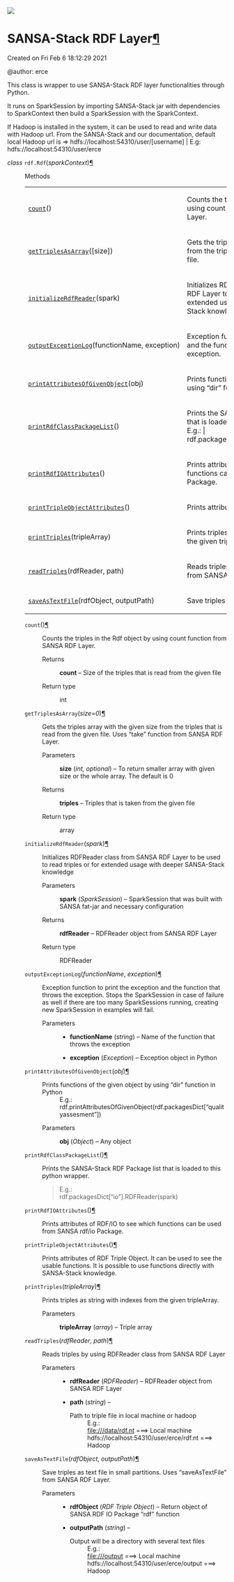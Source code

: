 <img src="../schemas/diagramm.png">


<div class="section" id="module-rdf">
<span id="sansa-stack-rdf-layer"></span><h1>SANSA-Stack RDF Layer<a class="headerlink" href="#module-rdf" title="Permalink to this headline">¶</a></h1>
<p>Created on Fri Feb 6 18:12:29 2021</p>
<p>@author: erce</p>
<p>This class is wrapper to use SANSA-Stack RDF layer functionalities
through Python.</p>
<p>It runs on SparkSession by importing SANSA-Stack jar with dependencies to
SparkContext then build a SparkSession with the SparkContext.</p>
<p>If Hadoop is installed in the system, it can be used to read and write data
with Hadoop url. From the SANSA-Stack and our documentation, default
local Hadoop url is =&gt; hdfs://localhost:54310/user/[username]
| E.g: hdfs://localhost:54310/user/erce</p>
<dl class="py class">
<dt id="rdf.Rdf">
<em class="property"><span class="pre">class</span> </em><code class="sig-prename descclassname"><span class="pre">rdf.</span></code><code class="sig-name descname"><span class="pre">Rdf</span></code><span class="sig-paren">(</span><em class="sig-param"><span class="n"><span class="pre">sparkContext</span></span></em><span class="sig-paren">)</span><a class="headerlink" href="#rdf.Rdf" title="Permalink to this definition">¶</a></dt>
<dd><p class="rubric">Methods</p>
<table class="longtable docutils align-default">
<colgroup>
<col style="width: 10%">
<col style="width: 90%">
</colgroup>
<tbody>
<tr class="row-odd"><td><p><a class="reference internal" href="#rdf.Rdf.count" title="rdf.Rdf.count"><code class="xref py py-obj docutils literal notranslate"><span class="pre">count</span></code></a>()</p></td>
<td><p>Counts the triples in the Rdf object by using count function from SANSA RDF Layer.</p></td>
</tr>
<tr class="row-even"><td><p><a class="reference internal" href="#rdf.Rdf.getTriplesAsArray" title="rdf.Rdf.getTriplesAsArray"><code class="xref py py-obj docutils literal notranslate"><span class="pre">getTriplesAsArray</span></code></a>([size])</p></td>
<td><p>Gets the triples array with the given size from the triples that is read from the given file.</p></td>
</tr>
<tr class="row-odd"><td><p><a class="reference internal" href="#rdf.Rdf.initializeRdfReader" title="rdf.Rdf.initializeRdfReader"><code class="xref py py-obj docutils literal notranslate"><span class="pre">initializeRdfReader</span></code></a>(spark)</p></td>
<td><p>Initializes RDFReader class from SANSA RDF Layer to be used to read triples or for extended usage with deeper SANSA-Stack knowledge</p></td>
</tr>
<tr class="row-even"><td><p><a class="reference internal" href="#rdf.Rdf.outputExceptionLog" title="rdf.Rdf.outputExceptionLog"><code class="xref py py-obj docutils literal notranslate"><span class="pre">outputExceptionLog</span></code></a>(functionName,&nbsp;exception)</p></td>
<td><p>Exception function to print the exception and the function that throws the exception.</p></td>
</tr>
<tr class="row-odd"><td><p><a class="reference internal" href="#rdf.Rdf.printAttributesOfGivenObject" title="rdf.Rdf.printAttributesOfGivenObject"><code class="xref py py-obj docutils literal notranslate"><span class="pre">printAttributesOfGivenObject</span></code></a>(obj)</p></td>
<td><p>Prints functions of the given object by using “dir” function in Python</p></td>
</tr>
<tr class="row-even"><td><p><a class="reference internal" href="#rdf.Rdf.printRdfClassPackageList" title="rdf.Rdf.printRdfClassPackageList"><code class="xref py py-obj docutils literal notranslate"><span class="pre">printRdfClassPackageList</span></code></a>()</p></td>
<td><p>Prints the SANSA-Stack RDF Package list that is loaded to this python wrapper. | E.g.:  | rdf.packagesDict[“io”].RDFReader(spark).</p></td>
</tr>
<tr class="row-odd"><td><p><a class="reference internal" href="#rdf.Rdf.printRdfIOAttributes" title="rdf.Rdf.printRdfIOAttributes"><code class="xref py py-obj docutils literal notranslate"><span class="pre">printRdfIOAttributes</span></code></a>()</p></td>
<td><p>Prints attributes of RDF/IO to see which functions can be used from SANSA rdf/io Package.</p></td>
</tr>
<tr class="row-even"><td><p><a class="reference internal" href="#rdf.Rdf.printTripleObjectAttributes" title="rdf.Rdf.printTripleObjectAttributes"><code class="xref py py-obj docutils literal notranslate"><span class="pre">printTripleObjectAttributes</span></code></a>()</p></td>
<td><p>Prints attributes of RDF Triple Object.</p></td>
</tr>
<tr class="row-odd"><td><p><a class="reference internal" href="#rdf.Rdf.printTriples" title="rdf.Rdf.printTriples"><code class="xref py py-obj docutils literal notranslate"><span class="pre">printTriples</span></code></a>(tripleArray)</p></td>
<td><p>Prints triples as string with indexes from the given tripleArray.</p></td>
</tr>
<tr class="row-even"><td><p><a class="reference internal" href="#rdf.Rdf.readTriples" title="rdf.Rdf.readTriples"><code class="xref py py-obj docutils literal notranslate"><span class="pre">readTriples</span></code></a>(rdfReader,&nbsp;path)</p></td>
<td><p>Reads triples by using RDFReader class from SANSA RDF Layer</p></td>
</tr>
<tr class="row-odd"><td><p><a class="reference internal" href="#rdf.Rdf.saveAsTextFile" title="rdf.Rdf.saveAsTextFile"><code class="xref py py-obj docutils literal notranslate"><span class="pre">saveAsTextFile</span></code></a>(rdfObject,&nbsp;outputPath)</p></td>
<td><p>Save triples as text file in small partitions.</p></td>
</tr>
</tbody>
</table>
<dl class="py method">
<dt id="rdf.Rdf.count">
<code class="sig-name descname"><span class="pre">count</span></code><span class="sig-paren">(</span><span class="sig-paren">)</span><a class="headerlink" href="#rdf.Rdf.count" title="Permalink to this definition">¶</a></dt>
<dd><p>Counts the triples in the Rdf object by using count function from
SANSA RDF Layer.</p>
<dl class="field-list simple">
<dt class="field-odd">Returns</dt>
<dd class="field-odd"><p><strong>count</strong> – Size of the triples that is read from the given file</p>
</dd>
<dt class="field-even">Return type</dt>
<dd class="field-even"><p>int</p>
</dd>
</dl>
</dd></dl>

<dl class="py method">
<dt id="rdf.Rdf.getTriplesAsArray">
<code class="sig-name descname"><span class="pre">getTriplesAsArray</span></code><span class="sig-paren">(</span><em class="sig-param"><span class="n"><span class="pre">size</span></span><span class="o"><span class="pre">=</span></span><span class="default_value"><span class="pre">0</span></span></em><span class="sig-paren">)</span><a class="headerlink" href="#rdf.Rdf.getTriplesAsArray" title="Permalink to this definition">¶</a></dt>
<dd><p>Gets the triples array with the given size from the triples that
is read from the given file. Uses “take” function from SANSA RDF
Layer.</p>
<dl class="field-list simple">
<dt class="field-odd">Parameters</dt>
<dd class="field-odd"><p><strong>size</strong> (<em>int</em><em>, </em><em>optional</em>) – To return smaller array with given size or the whole array.
The default is 0</p>
</dd>
<dt class="field-even">Returns</dt>
<dd class="field-even"><p><strong>triples</strong> – Triples that is taken from the given file</p>
</dd>
<dt class="field-odd">Return type</dt>
<dd class="field-odd"><p>array</p>
</dd>
</dl>
</dd></dl>

<dl class="py method">
<dt id="rdf.Rdf.initializeRdfReader">
<code class="sig-name descname"><span class="pre">initializeRdfReader</span></code><span class="sig-paren">(</span><em class="sig-param"><span class="n"><span class="pre">spark</span></span></em><span class="sig-paren">)</span><a class="headerlink" href="#rdf.Rdf.initializeRdfReader" title="Permalink to this definition">¶</a></dt>
<dd><p>Initializes RDFReader class from SANSA RDF Layer to be used to read
triples or for extended usage with deeper SANSA-Stack knowledge</p>
<dl class="field-list simple">
<dt class="field-odd">Parameters</dt>
<dd class="field-odd"><p><strong>spark</strong> (<em>SparkSession</em>) – SparkSession that was built with SANSA fat-jar and necessary
configuration</p>
</dd>
<dt class="field-even">Returns</dt>
<dd class="field-even"><p><strong>rdfReader</strong> – RDFReader object from SANSA RDF Layer</p>
</dd>
<dt class="field-odd">Return type</dt>
<dd class="field-odd"><p>RDFReader</p>
</dd>
</dl>
</dd></dl>

<dl class="py method">
<dt id="rdf.Rdf.outputExceptionLog">
<code class="sig-name descname"><span class="pre">outputExceptionLog</span></code><span class="sig-paren">(</span><em class="sig-param"><span class="n"><span class="pre">functionName</span></span></em>, <em class="sig-param"><span class="n"><span class="pre">exception</span></span></em><span class="sig-paren">)</span><a class="headerlink" href="#rdf.Rdf.outputExceptionLog" title="Permalink to this definition">¶</a></dt>
<dd><p>Exception function to print the exception and the function that
throws the exception.
Stops the SparkSession in case of failure as well if there are too many
SparkSessions running, creating new SparkSession in examples will fail.</p>
<dl class="field-list simple">
<dt class="field-odd">Parameters</dt>
<dd class="field-odd"><ul class="simple">
<li><p><strong>functionName</strong> (<em>string</em>) – Name of the function that throws the exception</p></li>
<li><p><strong>exception</strong> (<em>Exception</em>) – Exception object in Python</p></li>
</ul>
</dd>
</dl>
</dd></dl>

<dl class="py method">
<dt id="rdf.Rdf.printAttributesOfGivenObject">
<code class="sig-name descname"><span class="pre">printAttributesOfGivenObject</span></code><span class="sig-paren">(</span><em class="sig-param"><span class="n"><span class="pre">obj</span></span></em><span class="sig-paren">)</span><a class="headerlink" href="#rdf.Rdf.printAttributesOfGivenObject" title="Permalink to this definition">¶</a></dt>
<dd><dl>
<dt>Prints functions of the given object by using “dir” function in Python</dt><dd><div class="line-block">
<div class="line">E.g.:</div>
<div class="line">rdf.printAttributesOfGivenObject(rdf.packagesDict[“qualityassesment”])</div>
</div>
</dd>
</dl>
<dl class="field-list simple">
<dt class="field-odd">Parameters</dt>
<dd class="field-odd"><p><strong>obj</strong> (<em>Object</em>) – Any object</p>
</dd>
</dl>
</dd></dl>

<dl class="py method">
<dt id="rdf.Rdf.printRdfClassPackageList">
<code class="sig-name descname"><span class="pre">printRdfClassPackageList</span></code><span class="sig-paren">(</span><span class="sig-paren">)</span><a class="headerlink" href="#rdf.Rdf.printRdfClassPackageList" title="Permalink to this definition">¶</a></dt>
<dd><p>Prints the SANSA-Stack RDF Package list that is loaded to this python
wrapper.</p>
<blockquote>
<div><div class="line-block">
<div class="line">E.g.:</div>
<div class="line">rdf.packagesDict[“io”].RDFReader(spark)</div>
</div>
</div></blockquote>
</dd></dl>

<dl class="py method">
<dt id="rdf.Rdf.printRdfIOAttributes">
<code class="sig-name descname"><span class="pre">printRdfIOAttributes</span></code><span class="sig-paren">(</span><span class="sig-paren">)</span><a class="headerlink" href="#rdf.Rdf.printRdfIOAttributes" title="Permalink to this definition">¶</a></dt>
<dd><p>Prints attributes of RDF/IO to see which functions can be used from
SANSA rdf/io Package.</p>
</dd></dl>

<dl class="py method">
<dt id="rdf.Rdf.printTripleObjectAttributes">
<code class="sig-name descname"><span class="pre">printTripleObjectAttributes</span></code><span class="sig-paren">(</span><span class="sig-paren">)</span><a class="headerlink" href="#rdf.Rdf.printTripleObjectAttributes" title="Permalink to this definition">¶</a></dt>
<dd><p>Prints attributes of RDF Triple Object. It can be used to see the
usable functions. It is possible to use functions directly with
SANSA-Stack knowledge.</p>
</dd></dl>

<dl class="py method">
<dt id="rdf.Rdf.printTriples">
<code class="sig-name descname"><span class="pre">printTriples</span></code><span class="sig-paren">(</span><em class="sig-param"><span class="n"><span class="pre">tripleArray</span></span></em><span class="sig-paren">)</span><a class="headerlink" href="#rdf.Rdf.printTriples" title="Permalink to this definition">¶</a></dt>
<dd><p>Prints triples as string with indexes from the given tripleArray.</p>
<dl class="field-list simple">
<dt class="field-odd">Parameters</dt>
<dd class="field-odd"><p><strong>tripleArray</strong> (<em>array</em>) – Triple array</p>
</dd>
</dl>
</dd></dl>

<dl class="py method">
<dt id="rdf.Rdf.readTriples">
<code class="sig-name descname"><span class="pre">readTriples</span></code><span class="sig-paren">(</span><em class="sig-param"><span class="n"><span class="pre">rdfReader</span></span></em>, <em class="sig-param"><span class="n"><span class="pre">path</span></span></em><span class="sig-paren">)</span><a class="headerlink" href="#rdf.Rdf.readTriples" title="Permalink to this definition">¶</a></dt>
<dd><p>Reads triples by using RDFReader class from SANSA RDF Layer</p>
<dl class="field-list simple">
<dt class="field-odd">Parameters</dt>
<dd class="field-odd"><ul class="simple">
<li><p><strong>rdfReader</strong> (<em>RDFReader</em>) – RDFReader object from SANSA RDF Layer</p></li>
<li><p><strong>path</strong> (<em>string</em>) – </p><dl>
<dt>Path to triple file in local machine or hadoop</dt><dd><div class="line-block">
<div class="line">E.g.:</div>
<div class="line"><a class="reference external" href="file:///data/rdf.nt">file:///data/rdf.nt</a> ===&gt; Local machine</div>
<div class="line">hdfs://localhost:54310/user/erce/rdf.nt ===&gt; Hadoop</div>
</div>
</dd>
</dl>
<p></p></li>
</ul>
</dd>
</dl>
</dd></dl>

<dl class="py method">
<dt id="rdf.Rdf.saveAsTextFile">
<code class="sig-name descname"><span class="pre">saveAsTextFile</span></code><span class="sig-paren">(</span><em class="sig-param"><span class="n"><span class="pre">rdfObject</span></span></em>, <em class="sig-param"><span class="n"><span class="pre">outputPath</span></span></em><span class="sig-paren">)</span><a class="headerlink" href="#rdf.Rdf.saveAsTextFile" title="Permalink to this definition">¶</a></dt>
<dd><p>Save triples as text file in small partitions. Uses “saveAsTextFile”
from SANSA RDF Layer.</p>
<dl class="field-list simple">
<dt class="field-odd">Parameters</dt>
<dd class="field-odd"><ul class="simple">
<li><p><strong>rdfObject</strong> (<em>RDF Triple Object</em>) – Return object of SANSA RDF IO Package “rdf” function</p></li>
<li><p><strong>outputPath</strong> (<em>string</em>) – </p><dl>
<dt>Output will be a directory with several text files</dt><dd><div class="line-block">
<div class="line">E.g.:</div>
<div class="line"><a class="reference external" href="file:///output">file:///output</a> ===&gt; Local machine</div>
<div class="line">hdfs://localhost:54310/user/erce/output ===&gt; Hadoop</div>
</div>
</dd>
</dl>
<p></p></li>
</ul>
</dd>
</dl>
</dd></dl>

</dd></dl>

</div>